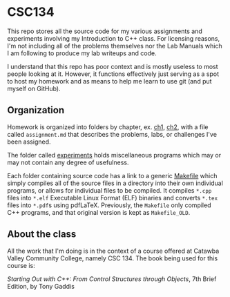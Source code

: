 CSC134
======

This repo stores all the source code for my various assignments and experiments involving my Introduction to C++ class. For licensing reasons, I'm not including all of the problems themselves nor the Lab Manuals which I am following to produce my lab writeups and code. 

I understand that this repo has poor context and is mostly useless to most people looking at it. However, it functions effectively just serving as a spot to host my homework and as means to help me learn to use git (and put myself on GitHub).


## Organization 
Homework is organized into folders by chapter, ex. [ch1](https://github.com/wbv/CSC134/tree/master/ch1), [ch2](https://github.com/wbv/CSC134/tree/master/ch2), with a file called `assignment.md` that describes the problems, labs, or challenges I've been assigned.

The folder called [experiments](https://github.com/wbv/CSC134/tree/master/experiments) holds miscellaneous programs which may or may not contain any degree of usefulness.

Each folder containing source code has a link to a generic [Makefile](https://github.com/wbv/CSC134/blob/master/Makefile) which simply compiles all of the source files in a directory into their own individual programs, or allows for individual files to be compiled. It compiles `*.cpp` files into `*.elf` Executable Linux Format (ELF) binaries and converts `*.tex` files into `*.pdf`s using pdfLaTeX. Previously, the `Makefile` only compiled C++ programs, and that original version is kept as `Makefile_OLD`.

## About the class
All the work that I'm doing is in the context of a course offered at Catawba Valley Community College, namely CSC 134. The book being used for this course is:

*Starting Out with C++: From Control Structures through Objects*, 7th Brief Edition, by Tony Gaddis



